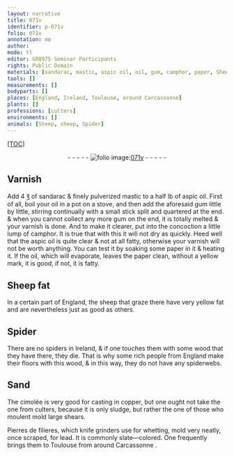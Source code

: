 ```yaml
---
layout: narrative
title: 071v
identifier: p-071v
folio: 071v
annotation: no
author:
mode: tl
editor: GR8975 Seminar Participants
rights: Public Domain
materials: [sandarac, mastic, aspic oil, oil, gum, camphor, paper, Sheep fat, fat, wood, copper, sludge, Pierres de filieres, lead]
tools: []
measurements: []
bodyparts: []
places: [England, Ireland, Toulouse, around Carcassonne]
plants: []
professions: [culters]
environments: []
animals: [Sheep, sheep, Spider]
---
```


<p><a href="{{ site.baseurl }}/diplomatic/">[TOC]</a></p><div class="folio" align="center">- - - - - <a href="http://gallica.bnf.fr/ark:/12148/btv1b10500001g/f148.image" target="_blank"><img src="https://cu-mkp.github.io/2017-workshop-edition/assets/photo-icon.png" alt="folio image: " style="display:inline-block; margin-bottom:-3px;"/>071v</a> - - - - - </div>  
  

## Varnish

 
Add 4 ℥ of <span class="m">sandarac</span> & finely pulverized <span class="m">mastic</span> to a half lb of <span class="m">aspic oil</span>. First of all, boil your <span class="m">oil</span> in a pot on a stove, and then add the aforesaid <span class="m">gum</span> little by little, stirring continually with a small stick split and quartered at the end. & when you cannot collect any more <span class="m">gum</span> on the end, it is totally melted & your varnish is done. And to make it clearer, put into the concoction a little lump of <span class="m">camphor</span>. It is true that with this it will not dry as quickly. Heed well that the <span class="m">aspic oil</span> is quite clear & not at all fatty, otherwise your varnish will not be worth anything. You can test <span class="del"></span> it by soaking some <span class="m">paper</span> in it & heating it. If the <span class="m">oil</span>, which will evaporate, leaves the <span class="m">paper</span> clean, without <span class="del"></span> a yellow mark, it is good, if not, it is fatty.
 
 
  

## <span class="m"><span class="al">Sheep</span> fat</span>

 
In a certain part of <span class="pl">England</span>, the <span class="al">sheep</span> that graze there have very yellow <span class="m">fat</span> and are nevertheless just as good as others.
 
 
  

## <span class="al">Spider</span>

 
There are no <span class="sup">spiders</span> in <span class="pl">Ireland</span>, & if one touches them with some <span class="m">wood</span> that they have there, they die. That is why some rich people from <span class="pl">England</span> make their floors with this <span class="m">wood</span>, & in this way, they do not have any spiderwebs.
 
 
  

## Sand

 
The cimolée is very good for casting in <span class="m">copper</span>, but one ought not take the one from <span class="pro">culters</span>, because it is only <span class="m">sludge</span>, but rather the one of those who <span class="del">moulent</span> mold large shears.
 
<span class="m">Pierres de filieres</span>, which knife grinders use for whetting, mold very neatly, once scraped, for <span class="m">lead</span>. It is commonly slate—colored. One frequently brings them to <span class="pl">Toulouse</span> from <span class="pl"> around Carcassonne</span> .
 
